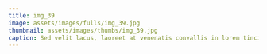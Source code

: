 ```yaml
--- 
title: img_39
image: assets/images/fulls/img_39.jpg 
thumbnail: assets/images/thumbs/img_39.jpg 
caption: Sed velit lacus, laoreet at venenatis convallis in lorem tincidunt. 
--- 
```

